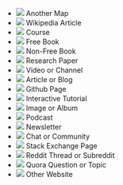 * ![](/static/icons/arrow.svg) Another Map
* ![](/static/icons/wiki.svg) Wikipedia Article
* ![](/static/icons/course.svg) Course
* ![](/static/icons/free-book.svg) Free Book
* ![](/static/icons/non-free-book.svg) Non-Free Book
* ![](/static/icons/research.svg) Research Paper
* ![](/static/icons/video.svg) Video or Channel
* ![](/static/icons/article.svg) Article or Blog
* ![](/static/icons/github.svg) Github Page
* ![](/static/icons/interactive.svg) Interactive Tutorial
* ![](/static/icons/images.svg) Image or Album
* ![](/static/icons/podcast.svg) Podcast
* ![](/static/icons/newsletter.svg) Newsletter
* ![](/static/icons/chat.svg) Chat or Community
* ![](/static/icons/stack.svg) Stack Exchange Page
* ![](/static/icons/reddit.svg) Reddit Thread or Subreddit
* ![](/static/icons/quora.svg) Quora Question or Topic
* ![](/static/icons/other.svg) Other Website
